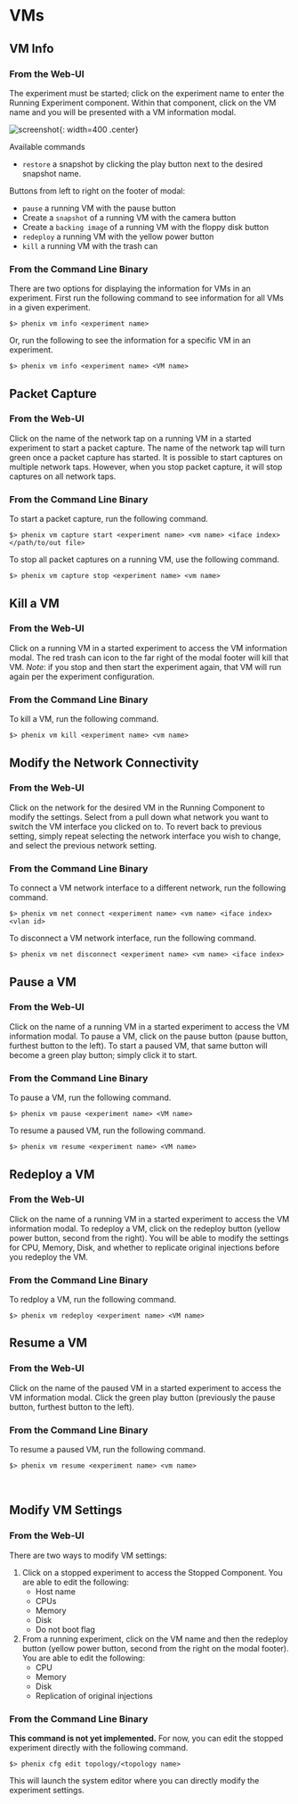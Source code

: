 # VMs

## VM Info

### From the Web-UI

The experiment must be started; click on the experiment name to enter the
Running Experiment component. Within that component, click on the VM name and
you will be presented with a VM information modal.

![screenshot](images/vm_diag.png){: width=400 .center}

Available commands

* `restore` a snapshot by clicking the play button next to the desired snapshot name.

Buttons from left to right on the footer of modal:
* `pause` a running VM with the pause button
* Create a `snapshot` of a running VM with the camera button
* Create a `backing image` of a running VM with the floppy disk button
* `redeploy` a running VM with the yellow power button
* `kill` a running VM with the trash can 

### From the Command Line Binary

There are two options for displaying the information for VMs in an experiment. First run 
the following command to see information for all VMs in a given experiment.

```
$> phenix vm info <experiment name>
```
Or, run the following to see the information for a specific VM in an experiment.
```
$> phenix vm info <experiment name> <VM name>
```

## Packet Capture

### From the Web-UI

Click on the name of the network tap on a running VM in a started experiment to 
start a packet capture. The name of the network tap will turn green once a packet 
capture has started. It is possible to start captures on multiple network taps. 
However, when you stop packet capture, it will stop captures on all network taps.

### From the Command Line Binary

To start a packet capture, run the following command.

```
$> phenix vm capture start <experiment name> <vm name> <iface index> </path/to/out file>
```

To stop all packet captures on a running VM, use the following command.

```
$> phenix vm capture stop <experiment name> <vm name>
```

## Kill a VM

### From the Web-UI

Click on a running VM in a started experiment to access the VM information modal. 
The red trash can icon to the far right of the modal footer will kill that VM. 
_Note_: if you stop and then start the experiment again, that VM will run again 
per the experiment configuration.

### From the Command Line Binary

To kill a VM, run the following command.

```
$> phenix vm kill <experiment name> <vm name>
```

## Modify the Network Connectivity

### From the Web-UI

Click on the network for the desired VM in the Running Component to modify the 
settings. Select from a pull down what network you want to switch the VM interface 
you clicked on to. To revert back to previous setting, simply repeat selecting the 
network interface you wish to change, and select the previous network setting.

### From the Command Line Binary

To connect a VM network interface to a different network, run the following command.

```
$> phenix vm net connect <experiment name> <vm name> <iface index> <vlan id>
```

To disconnect a VM network interface, run the following command.

```
$> phenix vm net disconnect <experiment name> <vm name> <iface index>
```

## Pause a VM

### From the Web-UI

Click on the name of a running VM in a started experiment to access the VM information 
modal. To pause a VM, click on the pause button (pause button, furthest button to the 
left). To start a paused VM, that same button will become a green play button; simply 
click it to start.

### From the Command Line Binary

To pause a VM, run the following command.

```
$> phenix vm pause <experiment name> <VM name>
```
To resume a paused VM, run the following command.
```
$> phenix vm resume <experiment name> <VM name>
```

## Redeploy a VM

### From the Web-UI

Click on the name of a running VM in a started experiment to access the VM information 
modal. To redeploy a VM, click on the redeploy button (yellow power button, second from 
the right). You will be able to modify the settings for CPU, Memory, Disk, and whether 
to replicate original injections before you redeploy the VM.

### From the Command Line Binary

To redploy a VM, run the following command.

```
$> phenix vm redeploy <experiment name> <VM name>
```

## Resume a VM

### From the Web-UI

Click on the name of the paused VM in a started experiment to access the VM information 
modal. Click the green play button (previously the pause button, furthest button to the 
left).

### From the Command Line Binary

To resume a paused VM, run the following command.

```
$> phenix vm resume <experiment name> <vm name>
```
<br>

## Modify VM Settings

### From the Web-UI

There are two ways to modify VM settings:
1. Click on a stopped experiment to access the Stopped Component. You are able to edit the 
following:
    * Host name
    * CPUs
    * Memory
    * Disk
    * Do not boot flag
2. From a running experiment, click on the VM name and then the redeploy button (yellow 
power button, second from the right on the modal footer). You are able to edit the following:
    * CPU
    * Memory
    * Disk
    * Replication of original injections

### From the Command Line Binary

**This command is not yet implemented.** For now, you can edit the stopped experiment directly with the following command.

```
$> phenix cfg edit topology/<topology name>
```

This will launch the system editor where you can directly modify the experiment settings.
